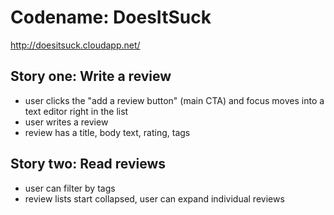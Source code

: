 # Codename: DoesItSuck
http://doesitsuck.cloudapp.net/
## Story one: Write a review
* user clicks the "add a review button" (main CTA) and focus moves into a text editor right in the list
* user writes a review
* review has a title, body text, rating, tags

## Story two: Read reviews
* user can filter by tags
* review lists start collapsed, user can expand individual reviews
